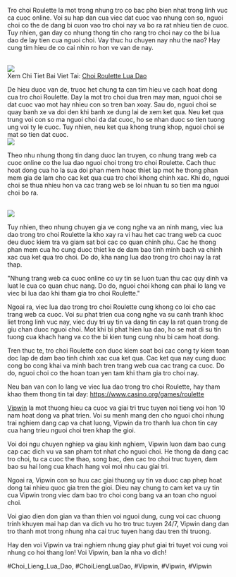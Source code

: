 <p>Tro choi Roulette la mot trong nhung tro co bac pho bien nhat trong linh vuc ca cuoc online. Voi su hap dan cua viec dat cuoc vao nhung con so, nguoi choi co the de dang bi cuon vao tro choi nay va bo ra rat nhieu tien de cuoc. Tuy nhien, gan day co nhung thong tin cho rang tro choi nay co the bi lua dao de lay tien cua nguoi choi. Vay thuc hu chuyen nay nhu the nao? Hay cung tim hieu de co cai nhin ro hon ve van de nay.</p><br><img src="https://vipwin1.net/wp-content/uploads/2025/02/choi-roulette-lua-dao.jpg"></br>
Xem Chi Tiet Bai Viet Tai: <a href="https://vipwin1.net/choi-roulette-lua-dao/">Choi Roulette Lua Dao</a><p>De hieu duoc van de, truoc het chung ta can tim hieu ve cach hoat dong cua tro choi Roulette. Day la mot tro choi dua tren may man, nguoi choi se dat cuoc vao mot hay nhieu con so tren ban xoay. Sau do, nguoi choi se quay banh xe va doi den khi banh xe dung lai de xem ket qua. Neu ket qua trung voi con so ma nguoi choi da dat cuoc, ho se nhan duoc so tien tuong ung voi ty le cuoc. Tuy nhien, neu ket qua khong trung khop, nguoi choi se mat so tien dat cuoc.<br><img src="https://vipwin1.net/wp-content/uploads/2025/02/khai-quat-ve-choi-roulette-lua-dao.jpg"></br><p>Theo nhu nhung thong tin dang duoc lan truyen, co nhung trang web ca cuoc online co the lua dao nguoi choi trong tro choi Roulette. Cach thuc hoat dong cua ho la sua doi phan mem hoac thiet lap mot he thong phan mem gia de lam cho cac ket qua cua tro choi khong chinh xac. Khi do, nguoi choi se thua nhieu hon va cac trang web se loi nhuan tu so tien ma nguoi choi bo ra.</p><br><img src="https://vipwin1.net/wp-content/uploads/2025/02/nen-tang-thieu-uy-tin-co-uu-dai-qua-khung.jpg"></br><p>Tuy nhien, theo nhung chuyen gia ve cong nghe va an ninh mang, viec lua dao trong tro choi Roulette la kho xay ra vi hau het cac trang web ca cuoc deu duoc kiem tra va giam sat boi cac co quan chinh phu. Cac he thong phan mem cua ho cung duoc thiet ke de dam bao tinh minh bach va chinh xac cua ket qua tro choi. Do do, kha nang lua dao trong tro choi nay la rat thap.<div class="quote">
<p>"Nhung trang web ca cuoc online co uy tin se luon tuan thu cac quy dinh va luat le cua co quan chuc nang. Do do, nguoi choi khong can phai lo lang ve viec bi lua dao khi tham gia tro choi Roulette."</p>
</div><p>Ngoai ra, viec lua dao trong tro choi Roulette cung khong co loi cho cac trang web ca cuoc. Voi su phat trien cua cong nghe va su canh tranh khoc liet trong linh vuc nay, viec duy tri uy tin va dang tin cay la rat quan trong de giu chan duoc nguoi choi. Mot khi bi phat hien lua dao, ho se mat di su tin tuong cua khach hang va co the bi kien tung cung nhu bi cam hoat dong.<p>Tren thuc te, tro choi Roulette con duoc kiem soat boi cac cong ty kiem toan doc lap de dam bao tinh chinh xac cua ket qua. Cac ket qua nay cung duoc cong bo cong khai va minh bach tren trang web cua cac trang ca cuoc. Do do, nguoi choi co the hoan toan yen tam khi tham gia tro choi nay.</p><div class="link">
<p>Neu ban van con lo lang ve viec lua dao trong tro choi Roulette, hay tham khao them thong tin tai day: <a href="https://www.casino.org/games/roulette" target="_blank">https://www.casino.org/games/roulette</a></p>
</div><p><a href="https://vipwin1.net/">Vipwin</a> la mot thuong hieu ca cuoc va giai tri truc tuyen noi tieng voi hon 10 nam hoat dong va phat trien. Voi su menh mang den cho nguoi choi nhung trai nghiem dang cap va chat luong, Vipwin da tro thanh lua chon tin cay cua hang trieu nguoi choi tren khap the gioi.

Voi doi ngu chuyen nghiep va giau kinh nghiem, Vipwin luon dam bao cung cap cac dich vu va san pham tot nhat cho nguoi choi. He thong da dang cac tro choi, tu ca cuoc the thao, song bac, den cac tro choi truc tuyen, dam bao su hai long cua khach hang voi moi nhu cau giai tri.

Ngoai ra, Vipwin con so huu cac giai thuong uy tin va duoc cap phep hoat dong tai nhieu quoc gia tren the gioi. Dieu nay chung to cam ket va uy tin cua Vipwin trong viec dam bao tro choi cong bang va an toan cho nguoi choi.

Voi giao dien don gian va than thien voi nguoi dung, cung voi cac chuong trinh khuyen mai hap dan va dich vu ho tro truc tuyen 24/7, Vipwin dang dan tro thanh mot trong nhung nha cai truc tuyen hang dau tren thi truong.

Hay den voi Vipwin va trai nghiem nhung giay phut giai tri tuyet voi cung voi nhung co hoi thang lon! Voi Vipwin, ban la nha vo dich!</p>
#Choi_Lieng_Lua_Dao, #ChoiLiengLuaDao, #Vipwin, #Vipwin, #Vipwin
